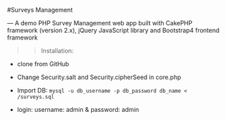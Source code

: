 #Surveys Management

— A demo PHP Survey Management web app built with CakePHP framework (version 2.x), jQuery JavaScript library and Bootstrap4 frontend framework


>> Installation:

* clone from GitHub

* Change Security.salt and Security.cipherSeed in core.php

* Import DB: ```mysql -u db_username -p db_password db_name < /surveys.sql```

* login: username: admin & password: admin



